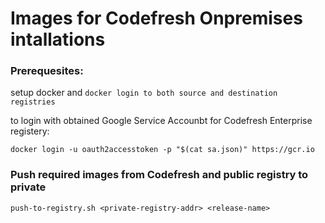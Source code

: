 # Images for Codefresh Onpremises intallations

### Prerequesites:
setup docker and `docker login to both source and destination registries`

to login with obtained Google Service Accounbt for Codefresh Enterprise registery:
```
docker login -u oauth2accesstoken -p "$(cat sa.json)" https://gcr.io
```

### Push required images from Codefresh and public registry to private
```
push-to-registry.sh <private-registry-addr> <release-name>
```